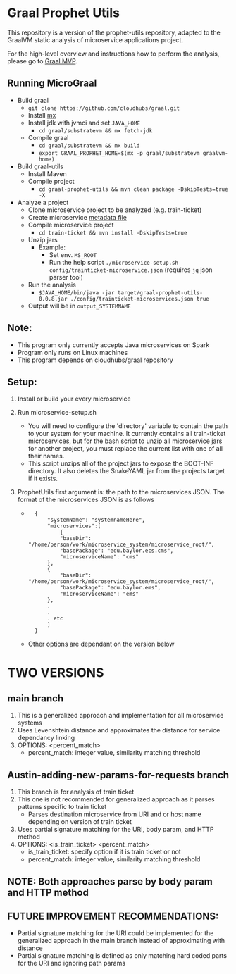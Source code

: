# Graal Prophet Utils

This repository is a version of the prophet-utils repository, adapted to the GraalVM static analysis of microservice
applications project.

For the high-level overview and instructions how to perform the analysis, please go
to [Graal MVP](https://github.com/cloudhubs/graal_mvp).

## Running MicroGraal

- Build graal
    - `git clone https://github.com/cloudhubs/graal.git`
    - Install [mx](https://github.com/graalvm/mx.git)
    - Install jdk with jvmci and set `JAVA_HOME`
      - `cd graal/substratevm && mx fetch-jdk`
    - Compile graal
      - `cd graal/substratevm && mx build`
      - `export GRAAL_PROPHET_HOME=$(mx -p graal/substratevm graalvm-home)`
- Build graal-utils
    - Install Maven
    - Compile project
      - `cd graal-prophet-utils && mvn clean package -DskipTests=true -X`
- Analyze a project
    - Clone microservice project to be analyzed (e.g. train-ticket)
    - Create microservice [metadata file](config/trainticket-microservices.json)
    - Compile microservice project
      - `cd train-ticket && mvn install -DskipTests=true`
    - Unzip jars
        - Example:
          - Set env. `MS_ROOT`
          - Run the help script `./microservice-setup.sh config/trainticket-microservice.json` (requires `jq` json parser tool)
    - Run the analysis
      - `$JAVA_HOME/bin/java -jar target/graal-prophet-utils-0.0.8.jar ./config/trainticket-microservices.json true`
    - Output will be in `output_SYSTEMNAME`


## Note:

- This program only currently accepts Java microservices on Spark
- Program only runs on Linux machines
- This program depends on cloudhubs/graal repository

## Setup:

1. Install or build your every microservice
2. Run microservice-setup.sh
   - You will need to configure the 'directory' variable to contain the path to your system for your machine. It
     currently contains all train-ticket microservices, but for the bash script to unzip all microservice jars for
     another project, you must replace the current list with one of all their names.
   - This script unzips all of the project jars to expose the BOOT-INF directory. It also deletes the SnakeYAML jar
     from the projects target if it exists.

3. ProphetUtils first argument is: the path to the microservices JSON. The format of the microservices JSON is as
   follows
    - ```
        {
            "systemName": "systemnameHere",
            "microservices":[
                {
                "baseDir": "/home/person/work/microservice_system/microservice_root/",
                "basePackage": "edu.baylor.ecs.cms",
                "microserviceName": "cms"
            },
            {
                "baseDir": "/home/person/work/microservice_system/microservice_root/",
                "basePackage": "edu.baylor.ems",
                "microserviceName": "ems"
            },
            .
            .
            . etc
            ]
        }
        ```
    - Other options are dependant on the version below

# TWO VERSIONS

## main branch

1. This is a generalized approach and implementation for all microservice systems
2. Uses Levenshtein distance and approximates the distance for service dependancy linking
3. OPTIONS: <percent_match>
   * percent_match: integer value, similarity matching threshold

## Austin-adding-new-params-for-requests branch

1. This branch is for analysis of train ticket
2. This one is not recommended for generalized approach as it parses patterns specific to train ticket
    * Parses destination microservice from URI and or host name depending on version of train ticket
3. Uses partial signature matching for the URI, body param, and HTTP method
4. OPTIONS: <is_train_ticket> <percent_match>
    * is_train_ticket: specify option if it is train ticket or not
   * percent_match: integer value, similarity matching threshold

## NOTE: Both approaches parse by body param and HTTP method

## FUTURE IMPROVEMENT RECOMMENDATIONS:

- Partial signature matching for the URI could be implemented for the generalized approach in the main branch instead of
  approximating with distance
- Partial signature matching is defined as only matching hard coded parts for the URI and ignoring path params
